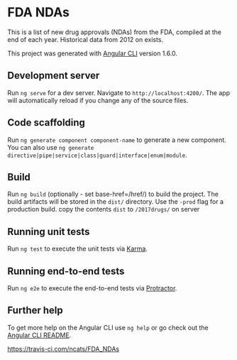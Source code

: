 # FDA NDAs

This is a list of new drug approvals (NDAs) from the FDA, compiled at the end of each year. Historical data from 2012 on exists.

This project was generated with [Angular CLI](https://github.com/angular/angular-cli) version 1.6.0.

## Development server

Run `ng serve` for a dev server. Navigate to `http://localhost:4200/`. The app will automatically reload if you change any of the source files.

## Code scaffolding

Run `ng generate component component-name` to generate a new component. You can also use `ng generate directive|pipe|service|class|guard|interface|enum|module`.

## Build

Run `ng build` (optionally - set base-href=/href/) to build the project. The build artifacts will be stored in the `dist/` directory. Use the `-prod` flag for a production build.
copy the contents `dist` to `/2017drugs/` on server

## Running unit tests

Run `ng test` to execute the unit tests via [Karma](https://karma-runner.github.io).

## Running end-to-end tests

Run `ng e2e` to execute the end-to-end tests via [Protractor](http://www.protractortest.org/).

## Further help

To get more help on the Angular CLI use `ng help` or go check out the [Angular CLI README](https://github.com/angular/angular-cli/blob/master/README.md).

https://travis-ci.com/ncats/FDA_NDAs
